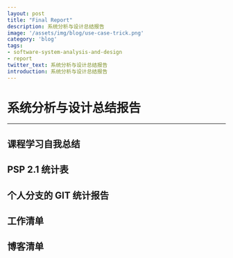 ```yaml
---
layout: post
title: "Final Report"
description: 系统分析与设计总结报告
image: '/assets/img/blog/use-case-trick.png'
category: 'blog'
tags:
- software-system-analysis-and-design
- report
twitter_text: 系统分析与设计总结报告
introduction: 系统分析与设计总结报告
---
```


# 系统分析与设计总结报告

------

## 课程学习自我总结


## PSP 2.1 统计表


## 个人分支的 GIT 统计报告


## 工作清单


## 博客清单

